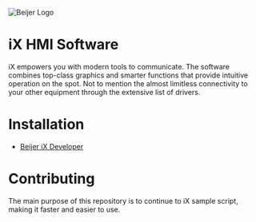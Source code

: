 ![Beijer Logo](https://mb.cision.com/Public/668/logo/80ef19c951201062_org.jpg)

# iX HMI Software
iX empowers you with modern tools to communicate. The software combines top-class graphics and smarter functions that provide intuitive operation on the spot. Not to mention the almost limitless connectivity to your other equipment through the extensive list of drivers.

# Installation
* [Beijer iX Developer](https://smartstore.beijerelectronics.com/en/Software/ix%20developer)

# Contributing
The main purpose of this repository is to continue to iX sample script, making it faster and easier to use. 
